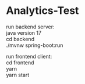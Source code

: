 # Analytics-Test

run backend server: \
java version 17 \
cd backend \
./mvnw spring-boot:run

run frontend client: \
cd frontend \
yarn \
yarn start
